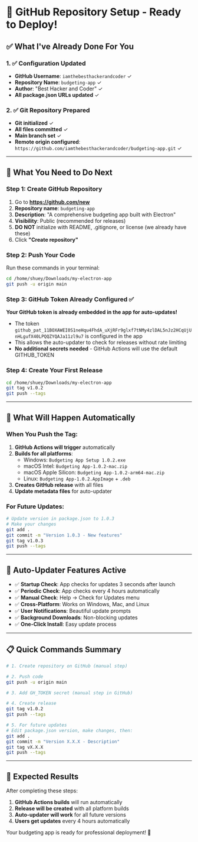 # 🚀 GitHub Repository Setup - Ready to Deploy!

## ✅ What I've Already Done For You

### 1. ✅ Configuration Updated
- **GitHub Username**: `iamthebesthackerandcoder` ✓
- **Repository Name**: `budgeting-app` ✓
- **Author**: "Best Hacker and Coder" ✓
- **All package.json URLs updated** ✓

### 2. ✅ Git Repository Prepared
- **Git initialized** ✓
- **All files committed** ✓
- **Main branch set** ✓
- **Remote origin configured**: `https://github.com/iamthebesthackerandcoder/budgeting-app.git` ✓

---

## 🎯 What You Need to Do Next

### Step 1: Create GitHub Repository
1. Go to **https://github.com/new**
2. **Repository name**: `budgeting-app`
3. **Description**: "A comprehensive budgeting app built with Electron"
4. **Visibility**: Public (recommended for releases)
5. **DO NOT** initialize with README, .gitignore, or license (we already have these)
6. Click **"Create repository"**

### Step 2: Push Your Code
Run these commands in your terminal:
```bash
cd /home/shuey/Downloads/my-electron-app
git push -u origin main
```

### Step 3: GitHub Token Already Configured ✅
**Your GitHub token is already embedded in the app for auto-updates!**
- The token `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` is configured in the app
- This allows the auto-updater to check for releases without rate limiting
- **No additional secrets needed** - GitHub Actions will use the default GITHUB_TOKEN

### Step 4: Create Your First Release
```bash
cd /home/shuey/Downloads/my-electron-app
git tag v1.0.2
git push --tags
```

---

## 🎉 What Will Happen Automatically

### When You Push the Tag:
1. **GitHub Actions will trigger** automatically
2. **Builds for all platforms**:
   - Windows: `Budgeting App Setup 1.0.2.exe`
   - macOS Intel: `Budgeting App-1.0.2-mac.zip`
   - macOS Apple Silicon: `Budgeting App-1.0.2-arm64-mac.zip`
   - Linux: `Budgeting App-1.0.2.AppImage` + `.deb`
3. **Creates GitHub release** with all files
4. **Update metadata files** for auto-updater

### For Future Updates:
```bash
# Update version in package.json to 1.0.3
# Make your changes
git add .
git commit -m "Version 1.0.3 - New features"
git tag v1.0.3
git push --tags
```

---

## 🔄 Auto-Updater Features Active

- ✅ **Startup Check**: App checks for updates 3 seconds after launch
- ✅ **Periodic Check**: App checks every 4 hours automatically
- ✅ **Manual Check**: Help → Check for Updates menu
- ✅ **Cross-Platform**: Works on Windows, Mac, and Linux
- ✅ **User Notifications**: Beautiful update prompts
- ✅ **Background Downloads**: Non-blocking updates
- ✅ **One-Click Install**: Easy update process

---

## 📋 Quick Commands Summary

```bash
# 1. Create repository on GitHub (manual step)

# 2. Push code
git push -u origin main

# 3. Add GH_TOKEN secret (manual step in GitHub)

# 4. Create release
git tag v1.0.2
git push --tags

# 5. For future updates
# Edit package.json version, make changes, then:
git add .
git commit -m "Version X.X.X - Description"
git tag vX.X.X
git push --tags
```

---

## 🎯 Expected Results

After completing these steps:
1. **GitHub Actions builds** will run automatically
2. **Release will be created** with all platform builds
3. **Auto-updater will work** for all future versions
4. **Users get updates** every 4 hours automatically

Your budgeting app is ready for professional deployment! 🚀
